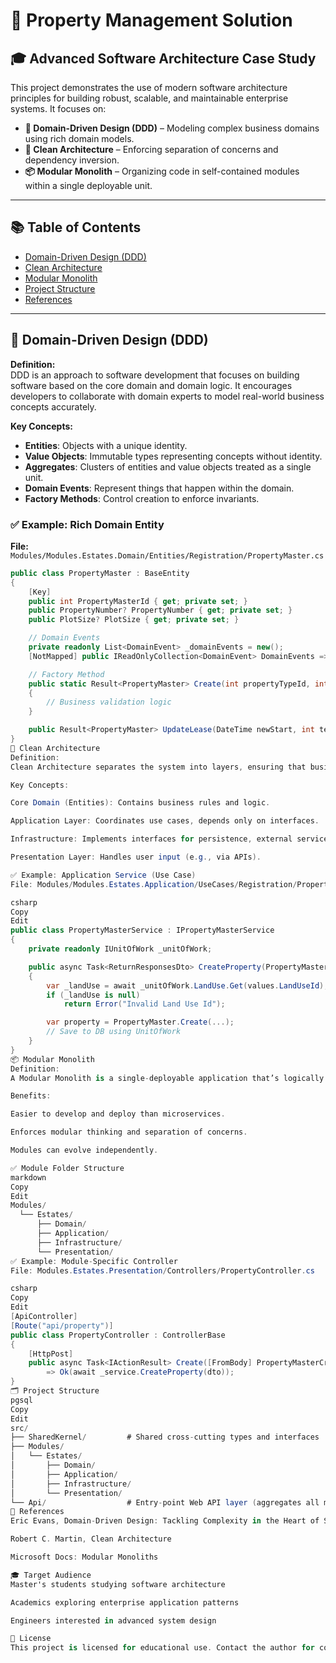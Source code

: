 # 🏢 Property Management Solution

## 🎓 Advanced Software Architecture Case Study

This project demonstrates the use of modern software architecture principles for building robust, scalable, and maintainable enterprise systems. It focuses on:

- **🧠 Domain-Driven Design (DDD)** – Modeling complex business domains using rich domain models.
- **🧼 Clean Architecture** – Enforcing separation of concerns and dependency inversion.
- **📦 Modular Monolith** – Organizing code in self-contained modules within a single deployable unit.

---

## 📚 Table of Contents

- [Domain-Driven Design (DDD)](#domain-driven-design-ddd)
- [Clean Architecture](#clean-architecture)
- [Modular Monolith](#modular-monolith)
- [Project Structure](#project-structure)
- [References](#references)

---

## 🧠 Domain-Driven Design (DDD)

**Definition:**  
DDD is an approach to software development that focuses on building software based on the core domain and domain logic. It encourages developers to collaborate with domain experts to model real-world business concepts accurately.

**Key Concepts:**
- **Entities**: Objects with a unique identity.
- **Value Objects**: Immutable types representing concepts without identity.
- **Aggregates**: Clusters of entities and value objects treated as a single unit.
- **Domain Events**: Represent things that happen within the domain.
- **Factory Methods**: Control creation to enforce invariants.

### ✅ Example: Rich Domain Entity

**File:** `Modules/Modules.Estates.Domain/Entities/Registration/PropertyMaster.cs`

```csharp
public class PropertyMaster : BaseEntity
{
    [Key]
    public int PropertyMasterId { get; private set; }
    public PropertyNumber? PropertyNumber { get; private set; }
    public PlotSize? PlotSize { get; private set; }

    // Domain Events
    private readonly List<DomainEvent> _domainEvents = new();
    [NotMapped] public IReadOnlyCollection<DomainEvent> DomainEvents => _domainEvents.AsReadOnly();

    // Factory Method
    public static Result<PropertyMaster> Create(int propertyTypeId, int landUseId, ...)
    {
        // Business validation logic
    }

    public Result<PropertyMaster> UpdateLease(DateTime newStart, int term) { ... }
}
🧼 Clean Architecture
Definition:
Clean Architecture separates the system into layers, ensuring that business rules are independent of frameworks, UI, or databases.

Key Concepts:

Core Domain (Entities): Contains business rules and logic.

Application Layer: Coordinates use cases, depends only on interfaces.

Infrastructure: Implements interfaces for persistence, external services.

Presentation Layer: Handles user input (e.g., via APIs).

✅ Example: Application Service (Use Case)
File: Modules/Modules.Estates.Application/UseCases/Registration/Property/PropertyMasterService.cs

csharp
Copy
Edit
public class PropertyMasterService : IPropertyMasterService
{
    private readonly IUnitOfWork _unitOfWork;

    public async Task<ReturnResponsesDto> CreateProperty(PropertyMasterCreatePlotDto values)
    {
        var _landUse = await _unitOfWork.LandUse.Get(values.LandUseId);
        if (_landUse is null)
            return Error("Invalid Land Use Id");

        var property = PropertyMaster.Create(...);
        // Save to DB using UnitOfWork
    }
}
📦 Modular Monolith
Definition:
A Modular Monolith is a single-deployable application that’s logically broken into modules with strict boundaries. Each module encapsulates its domain, application logic, and APIs.

Benefits:

Easier to develop and deploy than microservices.

Enforces modular thinking and separation of concerns.

Modules can evolve independently.

✅ Module Folder Structure
markdown
Copy
Edit
Modules/
  └── Estates/
      ├── Domain/
      ├── Application/
      ├── Infrastructure/
      └── Presentation/
✅ Example: Module-Specific Controller
File: Modules.Estates.Presentation/Controllers/PropertyController.cs

csharp
Copy
Edit
[ApiController]
[Route("api/property")]
public class PropertyController : ControllerBase
{
    [HttpPost]
    public async Task<IActionResult> Create([FromBody] PropertyMasterCreatePlotDto dto)
        => Ok(await _service.CreateProperty(dto));
}
🗂️ Project Structure
pgsql
Copy
Edit
src/
├── SharedKernel/         # Shared cross-cutting types and interfaces
├── Modules/
│   └── Estates/
│       ├── Domain/
│       ├── Application/
│       ├── Infrastructure/
│       └── Presentation/
└── Api/                  # Entry-point Web API layer (aggregates all modules)
📖 References
Eric Evans, Domain-Driven Design: Tackling Complexity in the Heart of Software

Robert C. Martin, Clean Architecture

Microsoft Docs: Modular Monoliths

🎓 Target Audience
Master's students studying software architecture

Academics exploring enterprise application patterns

Engineers interested in advanced system design

📄 License
This project is licensed for educational use. Contact the author for commercial inquiries.
